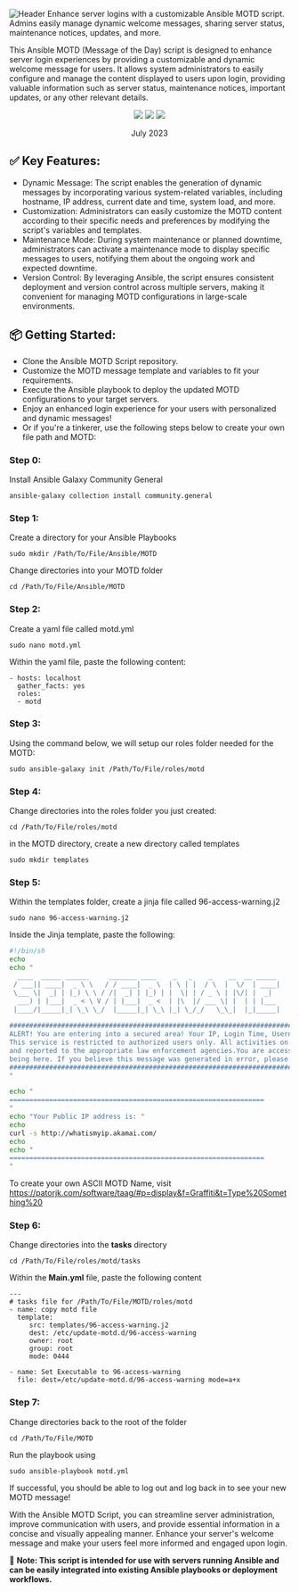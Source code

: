 ![Header](https://i.imgur.com/aV975QZ.png)
Enhance server logins with a customizable Ansible MOTD script. Admins easily manage dynamic welcome messages, sharing server status, maintenance notices, updates, and more.

This Ansible MOTD (Message of the Day) script is designed to enhance server login experiences by providing a customizable and dynamic welcome message for users. It allows system administrators to easily configure and manage the content displayed to users upon login, providing valuable information such as server status, maintenance notices, important updates, or any other relevant details.
<div align="center">
  <img src="https://img.shields.io/badge/Ansible-000000?style=for-the-badge&logo=ansible&logoColor=white" />
  <img src="https://img.shields.io/badge/Linux-FCC624?style=for-the-badge&logo=linux&logoColor=black" />
  <img src="https://img.shields.io/badge/Ubuntu-E95420?style=for-the-badge&logo=ubuntu&logoColor=white" />
</div>
<div align="center">
  <p>
    July 2023 
  </p>
</div>

## ✅ Key Features:

- Dynamic Message: The script enables the generation of dynamic messages by incorporating various system-related variables, including hostname, IP address, current date and time, system load, and more.
- Customization: Administrators can easily customize the MOTD content according to their specific needs and preferences by modifying the script's variables and templates.
- Maintenance Mode: During system maintenance or planned downtime, administrators can activate a maintenance mode to display specific messages to users, notifying them about the ongoing work and expected downtime.
- Version Control: By leveraging Ansible, the script ensures consistent deployment and version control across multiple servers, making it convenient for managing MOTD configurations in large-scale environments.


## 📦 Getting Started:
- Clone the Ansible MOTD Script repository.
- Customize the MOTD message template and variables to fit your requirements.
- Execute the Ansible playbook to deploy the updated MOTD configurations to your target servers.
- Enjoy an enhanced login experience for your users with personalized and dynamic messages!
- Or if you're a tinkerer, use the following steps below to create your own file path and MOTD:

### Step 0: 
Install Ansible Galaxy Community General
```
ansible-galaxy collection install community.general
```
### Step 1:
Create a directory for your Ansible Playbooks
```
sudo mkdir /Path/To/File/Ansible/MOTD
```
Change directories into your MOTD folder
```
cd /Path/To/File/Ansible/MOTD
```
### Step 2:
Create a yaml file called motd.yml
```
sudo nano motd.yml
```
Within the yaml file, paste the following content:
```
- hosts: localhost
  gather_facts: yes
  roles:
  - motd
```
### Step 3:
Using the command below, we will setup our roles folder needed for the MOTD:
```
sudo ansible-galaxy init /Path/To/File/roles/motd
```
### Step 4:
Change directories into the roles folder you just created:
```
cd /Path/To/File/roles/motd
```
in the MOTD directory, create a new directory called templates
```
sudo mkdir templates
```
### Step 5:
Within the templates folder, create a jinja file called 96-access-warning.j2
```
sudo nano 96-access-warning.j2
```
Inside the Jinja template, paste the following:
```sh
#!/bin/sh
echo
echo "
  ____  _____ ______     _______ ____    _   _    _    __  __ _____ 
 / ___|| ____|  _ \ \   / / ____|  _ \  | \ | |  / \  |  \/  | ____|
 \___ \|  _| | |_) \ \ / /|  _| | |_) | |  \| | / _ \ | |\/| |  _|  
  ___) | |___|  _ < \ V / | |___|  _ <  | |\  |/ ___ \| |  | | |___ 
 |____/|_____|_| \_\ \_/  |_____|_| \_\ |_| \_/_/   \_\_|  |_|_____|
                                                                    
#############################################################################################################################################
ALERT! You are entering into a secured area! Your IP, Login Time, Username has been noted and has been sent to the server administrator!
This service is restricted to authorized users only. All activities on this system are logged. Unauthorized access will be fully investigated
and reported to the appropriate law enforcement agencies.You are accessing Your Company Name Property. Go away if you have no business
being here. If you believe this message was generated in error, please contact: YOURINFO@COMPANY.COM
#############################################################################################################################################
"

echo "
================================================================
"
echo "Your Public IP address is: "
echo
curl -s http://whatismyip.akamai.com/
echo
echo "
================================================================
"
```
To create your own ASCII MOTD Name, visit https://patorjk.com/software/taag/#p=display&f=Graffiti&t=Type%20Something%20
### Step 6:
Change directories into the **tasks** directory
```
cd /Path/To/File/roles/motd/tasks
```
Within the **Main.yml** file, paste the following content
```
---
# tasks file for /Path/To/File/MOTD/roles/motd
- name: copy motd file
  template:
     src: templates/96-access-warning.j2
     dest: /etc/update-motd.d/96-access-warning
     owner: root
     group: root
     mode: 0444

- name: Set Executable to 96-access-warning
  file: dest=/etc/update-motd.d/96-access-warning mode=a+x
```
### Step 7:
Change directories back to the root of the folder
```
cd /Path/To/File/MOTD
```
Run the playbook using
```
sudo ansible-playbook motd.yml
```
If successful, you should be able to log out and log back in to see your new MOTD message!


With the Ansible MOTD Script, you can streamline server administration, improve communication with users, and provide essential information in a concise and visually appealing manner. Enhance your server's welcome message and make your users feel more informed and engaged upon login.

📌 **Note: This script is intended for use with servers running Ansible and can be easily integrated into existing Ansible playbooks or deployment workflows.**
